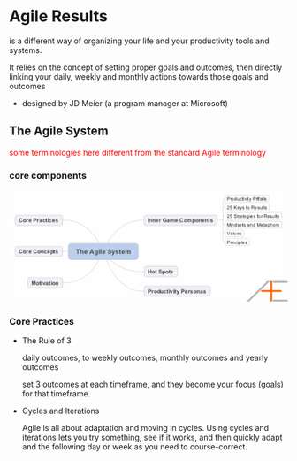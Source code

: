 # Agile Results

is a different way of organizing your life and your productivity tools and systems. 

It relies on the concept of setting proper goals and outcomes, then directly linking your daily, weekly and monthly actions towards those goals and outcomes

* designed by JD Meier (a program manager at Microsoft)

## The Agile System

<font color="red">some terminologies here different from the standard Agile terminology</font>

### core components

![](agilesystem-640x256.png)

### Core Practices

* The Rule of 3

	daily outcomes, to weekly outcomes, monthly outcomes and yearly outcomes
	
	set 3 outcomes at each timeframe, and they become your focus (goals) for that timeframe.
	
	
* Cycles and Iterations

	Agile is all about adaptation and moving in cycles. Using cycles and iterations lets you try something, see if it works, and then quickly adapt and the following day or week as you need to course-correct.
	
